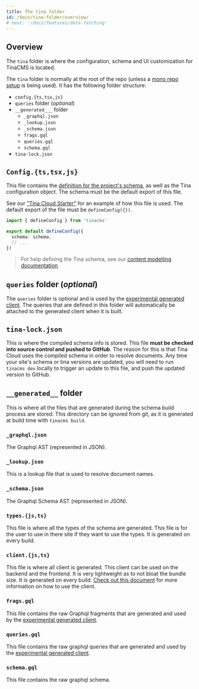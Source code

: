 ```yaml
---
title: The tina folder
id: /docs/tina-folder/overview/
# next: '/docs/features/data-fetching'
---
```


## Overview

The `tina` folder is where the configuration, schema and UI customization for TinaCMS is located.

The `tina` folder is normally at the root of the repo (unless a [mono repo setup](/docs/tina-cloud/faq/#does-tina-cloud-work-with-monorepos) is being used). It has the following folder structure:

- `config.{ts,tsx,js}`
- `queries` folder (_optional_)
- `__generated___` folder
  - `_graphql.json`
  - `_lookup.json`
  - `_schema.json`
  - `frags.gql`
  - `queries.gql`
  - `schema.gql`
- `tina-lock.json`

## `Config.{ts,tsx,js}`

This file contains the [definition for the project's schema](/docs/schema), as well as the Tina configuration object. The schema must be the default export of this file.

See our ["Tina Cloud Starter"](https://github.com/tinacms/tina-cloud-starter/blob/main/tina/config.ts) for an example of how this file is used. The default export of the file must be `defineConfig({})`.

```ts
import { defineConfig } from 'tinacms'

export default defineConfig({
  schema: schema,
  // ...
})
```

> For help defining the Tina schema, see our [content modelling documentation](/docs/schema/)

## `queries` folder (_optional_)

The `queries` folder is optional and is used by the [experimental generated client](/docs/data-fetching/overview/). The queries that are defined in this folder will automatically be attached to the generated client when it is built.

## `tina-lock.json`

This is where the compiled schema info is stored. This file **must be checked into source control and pushed to GitHub**. The reason for this is that Tina Cloud uses the compiled schema in order to resolve documents. Any time your site's schema or tina versions are updated, you will need to run `tinacms dev` locally to trigger an update to this file, and push the updated version to GitHub.

## `__generated__` folder

This is where all the files that are generated during the schema build process are stored. This directory can be ignored from git, as it is generated at build time with `tinacms build`.

### `_graphql.json`

The Graphql AST (represented in JSON).

### `_lookup.json`

This is a lookup file that is used to resolve document names.

### `_schema.json`

The Graphql Schema AST (represented in JSON).

### `types.{js,ts}`

This file is where all the types of the schema are generated. This file is for the user to use in there site if they want to use the types. It is generated on every build.

### `client.{js,ts}`

This file is where all client is generated. This client can be used on the backend and the frontend. It is very lightweight as to not bloat the bundle size. It is generated on every build. [Check out this document](/docs/data-fetching/overview/) for more information on how to use the client.

### `frags.gql`

This file contains the raw Graphql fragments that are generated and used by the [experimental generated client](/docs/data-fetching/overview/).

### `queries.gql`

This file contains the raw graphql queries that are generated and used by the [experimental generated client](/docs/data-fetching/overview/).

### `schema.gql`

This file contains the raw graphql schema.

